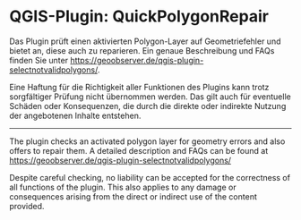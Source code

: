 # QGIS-Plugin: QuickPolygonRepair

Das Plugin prüft einen aktivierten Polygon-Layer auf Geometriefehler und bietet an, diese auch zu reparieren. Ein genaue Beschreibung und FAQs  finden Sie unter https://geoobserver.de/qgis-plugin-selectnotvalidpolygons/.

Eine Haftung für die Richtigkeit aller Funktionen des Plugins kann trotz sorgfältiger Prüfung nicht übernommen werden. Das gilt auch für eventuelle Schäden oder Konsequenzen, die durch die direkte oder indirekte Nutzung der angebotenen Inhalte entstehen.

------------------------

The plugin checks an activated polygon layer for geometry errors and also offers to repair them. A detailed description and FAQs can be found at https://geoobserver.de/qgis-plugin-selectnotvalidpolygons/

Despite careful checking, no liability can be accepted for the correctness of all functions of the plugin. This also applies to any damage or consequences arising from the direct or indirect use of the content provided.